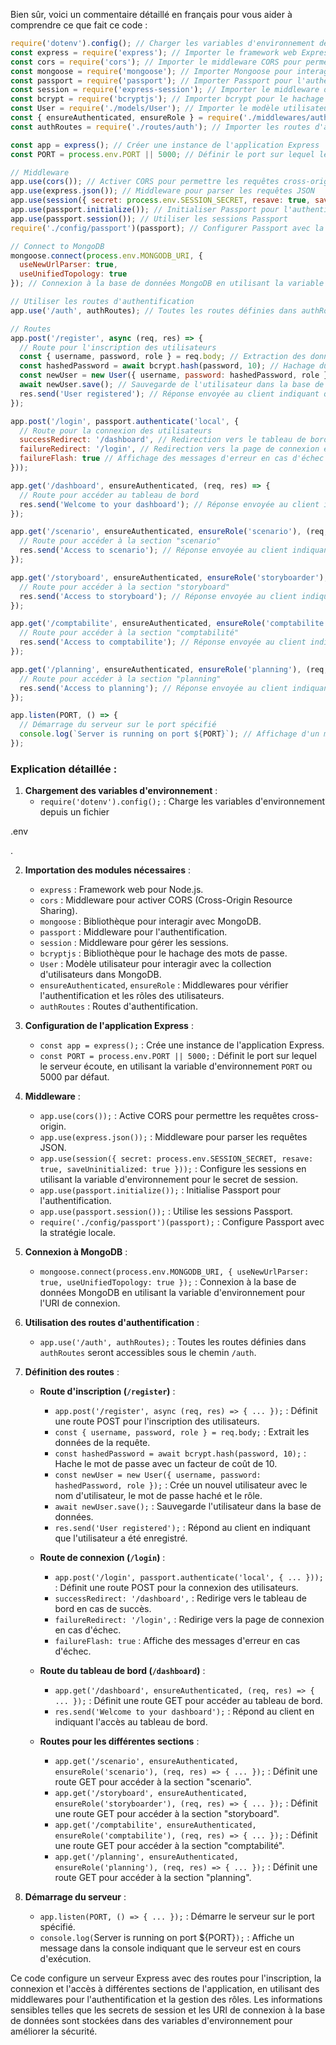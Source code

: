 Bien sûr, voici un commentaire détaillé en français pour vous aider à comprendre ce que fait ce code :

```javascript
require('dotenv').config(); // Charger les variables d'environnement depuis le fichier .env
const express = require('express'); // Importer le framework web Express
const cors = require('cors'); // Importer le middleware CORS pour permettre les requêtes cross-origin
const mongoose = require('mongoose'); // Importer Mongoose pour interagir avec MongoDB
const passport = require('passport'); // Importer Passport pour l'authentification
const session = require('express-session'); // Importer le middleware de session pour gérer les sessions utilisateur
const bcrypt = require('bcryptjs'); // Importer bcrypt pour le hachage des mots de passe
const User = require('./models/User'); // Importer le modèle utilisateur pour interagir avec la base de données MongoDB
const { ensureAuthenticated, ensureRole } = require('./middlewares/auth'); // Importer les middlewares pour vérifier l'authentification et les rôles des utilisateurs
const authRoutes = require('./routes/auth'); // Importer les routes d'authentification

const app = express(); // Créer une instance de l'application Express
const PORT = process.env.PORT || 5000; // Définir le port sur lequel le serveur écoute, en utilisant la variable d'environnement PORT ou 5000 par défaut

// Middleware
app.use(cors()); // Activer CORS pour permettre les requêtes cross-origin
app.use(express.json()); // Middleware pour parser les requêtes JSON
app.use(session({ secret: process.env.SESSION_SECRET, resave: true, saveUninitialized: true })); // Configurer les sessions en utilisant la variable d'environnement pour le secret de session
app.use(passport.initialize()); // Initialiser Passport pour l'authentification
app.use(passport.session()); // Utiliser les sessions Passport
require('./config/passport')(passport); // Configurer Passport avec la stratégie locale

// Connect to MongoDB
mongoose.connect(process.env.MONGODB_URI, {
  useNewUrlParser: true,
  useUnifiedTopology: true
}); // Connexion à la base de données MongoDB en utilisant la variable d'environnement pour l'URI de connexion

// Utiliser les routes d'authentification
app.use('/auth', authRoutes); // Toutes les routes définies dans authRoutes seront accessibles sous le chemin /auth

// Routes
app.post('/register', async (req, res) => {
  // Route pour l'inscription des utilisateurs
  const { username, password, role } = req.body; // Extraction des données de la requête
  const hashedPassword = await bcrypt.hash(password, 10); // Hachage du mot de passe avec un facteur de coût de 10
  const newUser = new User({ username, password: hashedPassword, role }); // Création d'un nouvel utilisateur avec le nom d'utilisateur, le mot de passe haché et le rôle
  await newUser.save(); // Sauvegarde de l'utilisateur dans la base de données
  res.send('User registered'); // Réponse envoyée au client indiquant que l'utilisateur a été enregistré
});

app.post('/login', passport.authenticate('local', {
  // Route pour la connexion des utilisateurs
  successRedirect: '/dashboard', // Redirection vers le tableau de bord en cas de succès
  failureRedirect: '/login', // Redirection vers la page de connexion en cas d'échec
  failureFlash: true // Affichage des messages d'erreur en cas d'échec
}));

app.get('/dashboard', ensureAuthenticated, (req, res) => {
  // Route pour accéder au tableau de bord
  res.send('Welcome to your dashboard'); // Réponse envoyée au client indiquant l'accès au tableau de bord
});

app.get('/scenario', ensureAuthenticated, ensureRole('scenario'), (req, res) => {
  // Route pour accéder à la section "scenario"
  res.send('Access to scenario'); // Réponse envoyée au client indiquant l'accès à la section "scenario"
});

app.get('/storyboard', ensureAuthenticated, ensureRole('storyboarder'), (req, res) => {
  // Route pour accéder à la section "storyboard"
  res.send('Access to storyboard'); // Réponse envoyée au client indiquant l'accès à la section "storyboard"
});

app.get('/comptabilite', ensureAuthenticated, ensureRole('comptabilite'), (req, res) => {
  // Route pour accéder à la section "comptabilité"
  res.send('Access to comptabilite'); // Réponse envoyée au client indiquant l'accès à la section "comptabilité"
});

app.get('/planning', ensureAuthenticated, ensureRole('planning'), (req, res) => {
  // Route pour accéder à la section "planning"
  res.send('Access to planning'); // Réponse envoyée au client indiquant l'accès à la section "planning"
});

app.listen(PORT, () => {
  // Démarrage du serveur sur le port spécifié
  console.log(`Server is running on port ${PORT}`); // Affichage d'un message dans la console indiquant que le serveur est en cours d'exécution
});
```

### Explication détaillée :

1. **Chargement des variables d'environnement** :
   - `require('dotenv').config();` : Charge les variables d'environnement depuis un fichier 

.env

.

2. **Importation des modules nécessaires** :
   - `express` : Framework web pour Node.js.
   - `cors` : Middleware pour activer CORS (Cross-Origin Resource Sharing).
   - `mongoose` : Bibliothèque pour interagir avec MongoDB.
   - `passport` : Middleware pour l'authentification.
   - `session` : Middleware pour gérer les sessions.
   - `bcryptjs` : Bibliothèque pour le hachage des mots de passe.
   - `User` : Modèle utilisateur pour interagir avec la collection d'utilisateurs dans MongoDB.
   - `ensureAuthenticated`, `ensureRole` : Middlewares pour vérifier l'authentification et les rôles des utilisateurs.
   - `authRoutes` : Routes d'authentification.

3. **Configuration de l'application Express** :
   - `const app = express();` : Crée une instance de l'application Express.
   - `const PORT = process.env.PORT || 5000;` : Définit le port sur lequel le serveur écoute, en utilisant la variable d'environnement `PORT` ou 5000 par défaut.

4. **Middleware** :
   - `app.use(cors());` : Active CORS pour permettre les requêtes cross-origin.
   - `app.use(express.json());` : Middleware pour parser les requêtes JSON.
   - `app.use(session({ secret: process.env.SESSION_SECRET, resave: true, saveUninitialized: true }));` : Configure les sessions en utilisant la variable d'environnement pour le secret de session.
   - `app.use(passport.initialize());` : Initialise Passport pour l'authentification.
   - `app.use(passport.session());` : Utilise les sessions Passport.
   - `require('./config/passport')(passport);` : Configure Passport avec la stratégie locale.

5. **Connexion à MongoDB** :
   - `mongoose.connect(process.env.MONGODB_URI, { useNewUrlParser: true, useUnifiedTopology: true });` : Connexion à la base de données MongoDB en utilisant la variable d'environnement pour l'URI de connexion.

6. **Utilisation des routes d'authentification** :
   - `app.use('/auth', authRoutes);` : Toutes les routes définies dans `authRoutes` seront accessibles sous le chemin `/auth`.

7. **Définition des routes** :
   - **Route d'inscription (`/register`)** :
     - `app.post('/register', async (req, res) => { ... });` : Définit une route POST pour l'inscription des utilisateurs.
     - `const { username, password, role } = req.body;` : Extrait les données de la requête.
     - `const hashedPassword = await bcrypt.hash(password, 10);` : Hache le mot de passe avec un facteur de coût de 10.
     - `const newUser = new User({ username, password: hashedPassword, role });` : Crée un nouvel utilisateur avec le nom d'utilisateur, le mot de passe haché et le rôle.
     - `await newUser.save();` : Sauvegarde l'utilisateur dans la base de données.
     - `res.send('User registered');` : Répond au client en indiquant que l'utilisateur a été enregistré.

   - **Route de connexion (`/login`)** :
     - `app.post('/login', passport.authenticate('local', { ... }));` : Définit une route POST pour la connexion des utilisateurs.
     - `successRedirect: '/dashboard',` : Redirige vers le tableau de bord en cas de succès.
     - `failureRedirect: '/login',` : Redirige vers la page de connexion en cas d'échec.
     - `failureFlash: true` : Affiche des messages d'erreur en cas d'échec.

   - **Route du tableau de bord (`/dashboard`)** :
     - `app.get('/dashboard', ensureAuthenticated, (req, res) => { ... });` : Définit une route GET pour accéder au tableau de bord.
     - `res.send('Welcome to your dashboard');` : Répond au client en indiquant l'accès au tableau de bord.

   - **Routes pour les différentes sections** :
     - `app.get('/scenario', ensureAuthenticated, ensureRole('scenario'), (req, res) => { ... });` : Définit une route GET pour accéder à la section "scenario".
     - `app.get('/storyboard', ensureAuthenticated, ensureRole('storyboarder'), (req, res) => { ... });` : Définit une route GET pour accéder à la section "storyboard".
     - `app.get('/comptabilite', ensureAuthenticated, ensureRole('comptabilite'), (req, res) => { ... });` : Définit une route GET pour accéder à la section "comptabilité".
     - `app.get('/planning', ensureAuthenticated, ensureRole('planning'), (req, res) => { ... });` : Définit une route GET pour accéder à la section "planning".

8. **Démarrage du serveur** :
   - `app.listen(PORT, () => { ... });` : Démarre le serveur sur le port spécifié.
   - `console.log(`Server is running on port ${PORT}`);` : Affiche un message dans la console indiquant que le serveur est en cours d'exécution.

Ce code configure un serveur Express avec des routes pour l'inscription, la connexion et l'accès à différentes sections de l'application, en utilisant des middlewares pour l'authentification et la gestion des rôles. Les informations sensibles telles que les secrets de session et les URI de connexion à la base de données sont stockées dans des variables d'environnement pour améliorer la sécurité.